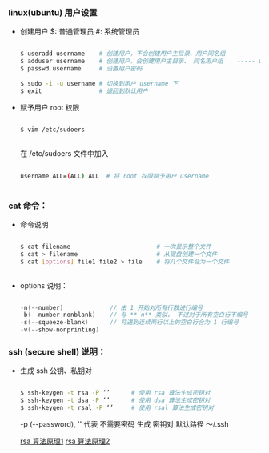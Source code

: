 
### linux(ubuntu) 用户设置
    
* 创建用户
    $: 普通管理员
    #: 系统管理员
    
    ```sh
    
    $ useradd username    # 创建用户，不会创建用户主目录、用户同名组
    $ adduser username    # 创建用户，会创建用户主目录、 同名用户组    ----- ubuntu 最好用起创建用户
    $ passwd username     # 设置用户密码
        
    $ sudo -i -u username # 切换到用户 username 下
    $ exit                # 退回到默认用户 

    ```


* 赋予用户 root 权限
    
    ```sh
        
    $ vim /etc/sudoers
        
    ```
    在 /etc/sudoers 文件中加入
        
    ```sh
        
    username ALL=(ALL) ALL  # 将 root 权限赋予用户 username
        
    ```



### cat 命令：

* 命令说明
    ```sh

    $ cat filename                        # 一次显示整个文件
    $ cat > filename                      # 从键盘创建一个文件
    $ cat [options] file1 file2 > file    # 将几个文件合为一个文件
        
    ```

* options 说明：

    ```c

    -n(--number)             // 由 1 开始对所有行数进行编号
    -b(--number-nonblank)    // 与 **-n** 类似， 不过对于所有空白行不编号
    -s(--squeeze-blank)      // 将遇到连续两行以上的空白行合为 1 行编号
    -v(--show-nonprinting)

    ```


### ssh (secure shell) 说明： 

* 生成 ssh 公钥、私钥对

    ```sh

    $ ssh-keygen -t rsa -P ‘’      # 使用 rsa 算法生成密钥对
    $ ssh-keygen -t dsa -P ‘’      # 使用 dsa 算法生成密钥对
    $ ssh-keygen -t rsal -P ‘’     # 使用 rsal 算法生成密钥对

    ```
    -p (--password), '' 代表 不需要密码
    生成 密钥对 默认路径 ～/.ssh 

    [rsa 算法原理1](http://www.ruanyifeng.com/blog/2013/06/rsa_algorithm_part_one.html)
    [rsa 算法原理2](http://www.ruanyifeng.com/blog/2013/07/rsa_algorithm_part_two.html)






